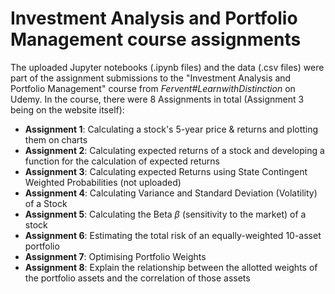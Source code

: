 # Investment Analysis and Portfolio Management course assignments
The uploaded Jupyter notebooks (.ipynb files) and the data (.csv files) were part of the assignment submissions to the "Investment Analysis and Portfolio Management" course from *Fervent#LearnwithDistinction* on Udemy.
In the course, there were 8 Assignments in total (Assignment 3 being on the website itself):
* **Assignment 1**: Calculating a stock's 5-year price & returns and plotting them on charts
* **Assignment 2**: Calculating expected returns of a stock and developing a function for the calculation of expected returns
* **Assignment 3**: Calculating expected Returns using State Contingent Weighted Probabilities (not uploaded)
* **Assignment 4**: Calculating Variance and Standard Deviation (Volatility) of a Stock
* **Assignment 5**: Calculating the Beta $\beta$ (sensitivity to the market) of a stock
* **Assignment 6**: Estimating the total risk of an equally-weighted 10-asset portfolio
* **Assignment 7**: Optimising Portfolio Weights
* **Assignment 8**: Explain the relationship between the allotted weights of the portfolio assets and the correlation of those assets
